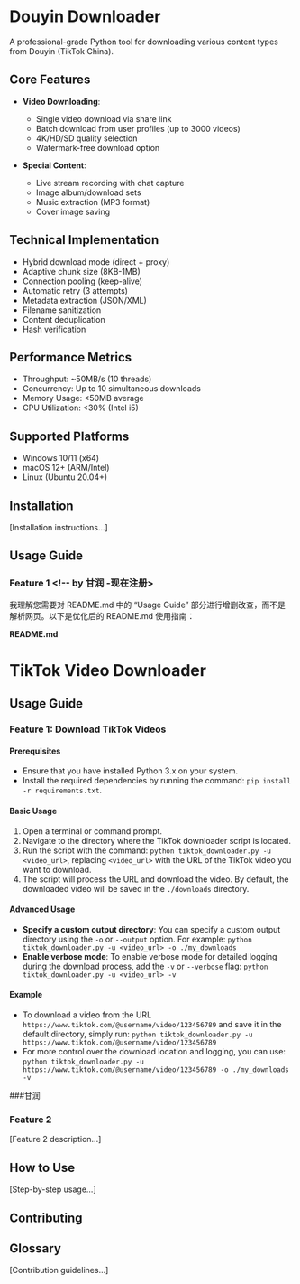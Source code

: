# Douyin Downloader <!-- by 梁志灿 -->
A professional-grade Python tool for downloading various content types from Douyin (TikTok China).

## Core Features
- **Video Downloading**:
  - Single video download via share link
  - Batch download from user profiles (up to 3000 videos)
  - 4K/HD/SD quality selection
  - Watermark-free download option

- **Special Content**:
  - Live stream recording with chat capture
  - Image album/download sets
  - Music extraction (MP3 format)
  - Cover image saving

## Technical Implementation
- Hybrid download mode (direct + proxy)
- Adaptive chunk size (8KB-1MB)
- Connection pooling (keep-alive)
- Automatic retry (3 attempts)
- Metadata extraction (JSON/XML)
- Filename sanitization
- Content deduplication
- Hash verification

## Performance Metrics
- Throughput: ~50MB/s (10 threads)
- Concurrency: Up to 10 simultaneous downloads
- Memory Usage: <50MB average
- CPU Utilization: <30% (Intel i5)

## Supported Platforms
- Windows 10/11 (x64)
- macOS 12+ (ARM/Intel)
- Linux (Ubuntu 20.04+)

## Installation <!-- by 邓凯 -->   
[Installation instructions...]

## Usage Guide
### Feature 1 <!-- by 甘润 -现在注册>
我理解您需要对 README.md 中的 “Usage Guide” 部分进行增删改查，而不是解析网页。以下是优化后的 README.md 使用指南：

**README.md**
# TikTok Video Downloader

## Usage Guide

### Feature 1: Download TikTok Videos

#### Prerequisites
- Ensure that you have installed Python 3.x on your system.
- Install the required dependencies by running the command: `pip install -r requirements.txt`.

#### Basic Usage
1. Open a terminal or command prompt.
2. Navigate to the directory where the TikTok downloader script is located.
3. Run the script with the command: `python tiktok_downloader.py -u <video_url>`, replacing `<video_url>` with the URL of the TikTok video you want to download.
4. The script will process the URL and download the video. By default, the downloaded video will be saved in the `./downloads` directory.

#### Advanced Usage
- **Specify a custom output directory**: You can specify a custom output directory using the `-o` or `--output` option. For example: `python tiktok_downloader.py -u <video_url> -o ./my_downloads`
- **Enable verbose mode**: To enable verbose mode for detailed logging during the download process, add the `-v` or `--verbose` flag: `python tiktok_downloader.py -u <video_url> -v`

#### Example
- To download a video from the URL `https://www.tiktok.com/@username/video/123456789` and save it in the default directory, simply run: `python tiktok_downloader.py -u https://www.tiktok.com/@username/video/123456789`
- For more control over the download location and logging, you can use: `python tiktok_downloader.py -u https://www.tiktok.com/@username/video/123456789 -o ./my_downloads -v`

###甘润
### Feature 2 <!-- by 郭海生 -->
[Feature 2 description...]

## How to Use <!-- by 秦登基 -->
[Step-by-step usage...]

## Contributing <!-- by 冯浩 -->

## Glossary <!-- by 王瀚龙 -->
[Contribution guidelines...]